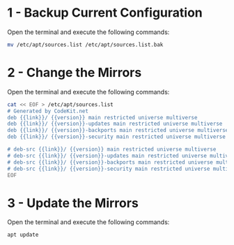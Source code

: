 # 1 - Backup Current Configuration
Open the terminal and execute the following commands:

```bash
mv /etc/apt/sources.list /etc/apt/sources.list.bak
```

# 2 - Change the Mirrors
Open the terminal and execute the following commands:

```bash
cat << EOF > /etc/apt/sources.list
# Generated by CodeKit.net
deb {{link}}/ {{version}} main restricted universe multiverse
deb {{link}}/ {{version}}-updates main restricted universe multiverse
deb {{link}}/ {{version}}-backports main restricted universe multiverse
deb {{link}}/ {{version}}-security main restricted universe multiverse

# deb-src {{link}}/ {{version}} main restricted universe multiverse
# deb-src {{link}}/ {{version}}-updates main restricted universe multiverse
# deb-src {{link}}/ {{version}}-backports main restricted universe multiverse
# deb-src {{link}}/ {{version}}-security main restricted universe multiverse
EOF
```

# 3 - Update the Mirrors
Open the terminal and execute the following commands:

```bash
apt update
```
